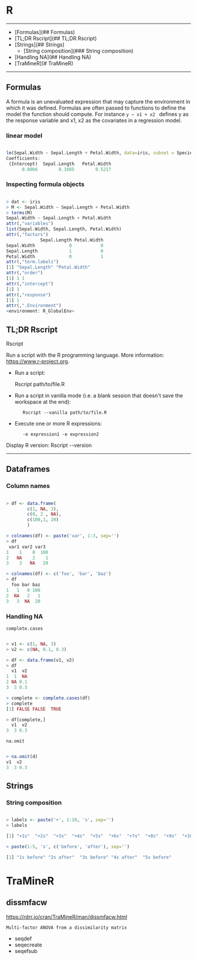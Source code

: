 # R

__________________________________
* [Formulas](## Formulas)
* [TL;DR Rscript](## TL;DR Rscript)
* [Strings](## Strings)
    * [String composition](### String composition)
* [Handling NA](## Handling NA)
* [TraMineR](# TraMineR)

___________________________________

## Formulas

A formula is an  unevaluated expression that may capture the environment
in which it was defined. Formulas are often passed to functions to
define the model the function should compute.
For instance `y ~ x1 + x2 ` defines y as the response variable and
x1, x2 as the covariates in a regression model.

### linear model

```R

lm(Sepal.Width ~ Sepal.Length + Petal.Width, data=iris, subset = Species=='virginica')
Coefficients:
 (Intercept)  Sepal.Length   Petal.Width
      0.8066        0.1685        0.5217

```

### Inspecting formula objects

```R

> dat <- iris
> M <- Sepal.Width ~ Sepal.Length + Petal.Width
> terms(M)
Sepal.Width ~ Sepal.Length + Petal.Width
attr(,"variables")
list(Sepal.Width, Sepal.Length, Petal.Width)
attr(,"factors")
             Sepal.Length Petal.Width
Sepal.Width             0           0
Sepal.Length            1           0
Petal.Width             0           1
attr(,"term.labels")
[1] "Sepal.Length" "Petal.Width"
attr(,"order")
[1] 1 1
attr(,"intercept")
[1] 1
attr(,"response")
[1] 1
attr(,".Environment")
<environment: R_GlobalEnv>

```

## TL;DR Rscript


  Rscript

  Run a script with the R programming language.
  More information: https://www.r-project.org.

* Run a script:

    Rscript path/to/file.R

* Run a script in vanilla mode (i.e. a blank session that doesn't save the workspace at the end):

         Rscript --vanilla path/to/file.R

* Execute one or more R expressions:

         -e expression1 -e expression2

Display R version:
Rscript --version

_____________________________

## Dataframes

### Column names

```R

> df <- data.frame(
        c(1, NA, 3),
        c(0, 2 , NA),
        c(100,1, 20)
        )

> colnames(df) <- paste('var', 1:3, sep='')
> df
 var1 var2 var3
1    1    0  100
2   NA    2    1
3    3   NA   20

> colnames(df) <- c('foo', 'bar', 'baz')
> df
  foo bar baz
1   1   0 100
2  NA   2   1
3   3  NA  20

```

### Handling NA

    complete.cases

```R

> v1 <- c(1, NA, 3)
> v2 <- c(NA, 0.1, 0.3)

> df <- data.frame(v1, v2)
> df
  v1  v2
1  1  NA
2 NA 0.1
3  3 0.3

> complete <- complete.cases(df)
> complete
[1] FALSE FALSE  TRUE

> df[complete,]
  v1  v2
3  3 0.3


```

    na.omit


```R

> na.omit(d)
v1  v2
3  3 0.3

```
## Strings


### String composition

```R

> labels <- paste('+', 1:10, 's', sep='')
> labels

[1] "+1s"  "+2s"  "+3s"  "+4s"  "+5s"  "+6s"  "+7s"  "+8s"  "+9s"  "+10s"

> paste(1:5, 's', c('before', 'after'), sep='')

[1] "1s before" "2s after"  "3s before" "4s after"  "5s before"

```



# TraMineR

## dissmfacw
https://rdrr.io/cran/TraMineR/man/dissmfacw.html

    Multi-factor ANOVA from a dissimilarity matrix











* seqdef
* seqecreate
* seqefsub




